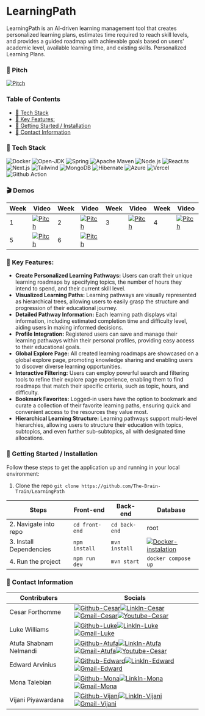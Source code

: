 # LearningPath
LearningPath is an AI-driven learning management tool that creates personalized learning plans, estimates time required to reach skill levels, and provides a guided roadmap with achievable goals based on users' academic level, available learning time, and existing skills.
Personalized Learning Plans.
### 💸 Pitch
[![Pitch](https://img.shields.io/badge/YouTube-FF0000?style=for-the-badge&logo=youtube&logoColor=white)](https://www.youtube.com/watch?v=DIG7I0K4k7E)

### Table of Contents
- [📱 Tech Stack](#-tech-stack)
- [🔧 Key Features:](#-key-features)
- [🚀 Getting Started / Installation](#-getting-started--installation)
- [📧 Contact Information](#-contact-information)

### 📱 Tech Stack
![Docker](https://img.shields.io/badge/Docker-2CA5E0?style=for-the-badge&logo=docker&logoColor=white)
![Open-JDK](https://img.shields.io/badge/OpenJDK-ED8B00?style=for-the-badge&logo=openjdk&logoColor=white)
![Spring](https://img.shields.io/badge/Spring-6DB33F?style=for-the-badge&logo=spring&logoColor=white)
![Apache Maven](https://img.shields.io/badge/apache_maven-C71A36?style=for-the-badge&logo=apachemaven&logoColor=white)
![Node.js](https://img.shields.io/badge/Node.js-339933?style=for-the-badge&logo=nodedotjs&logoColor=white)
![React.ts](https://img.shields.io/badge/React-20232A?style=for-the-badge&logo=react&logoColor=61DAFB)
![Next.js](https://img.shields.io/badge/next.js-000000?style=for-the-badge&logo=nextdotjs&logoColor=white)
![Tailwind](https://img.shields.io/badge/Tailwind_CSS-38B2AC?style=for-the-badge&logo=tailwind-css&logoColor=white)
![MongoDB](https://img.shields.io/badge/MongoDB-4EA94B?style=for-the-badge&logo=mongodb&logoColor=white)
![Hibernate](https://img.shields.io/badge/Hibernate-59666C?style=for-the-badge&logo=Hibernate&logoColor=white)
![Azure](https://img.shields.io/badge/microsoft%20azure-0089D6?style=for-the-badge&logo=microsoft-azure&logoColor=white)
![Vercel](https://img.shields.io/badge/Vercel-000000?style=for-the-badge&logo=vercel&logoColor=white)
![Github Action](https://img.shields.io/badge/Github%20Actions-282a2e?style=for-the-badge&logo=githubactions&logoColor=367cfe)

### 🎬 Demos
| Week                            | Video                | Week                 | Video                | Week                 | Video                | Week                 | Video                |  
| ---------------------------------| ------------------------- | ------------------------- |-------------------------| ------------------------- |-------------------------| ------------------------- |-------------------------| 
| 1 | [![Pitch](https://img.shields.io/badge/YouTube-FF0000?style=for-the-badge&logo=youtube&logoColor=white)](https://www.youtube.com/watch?v=irIGIqszUs4) | 2 | [![Pitch](https://img.shields.io/badge/YouTube-FF0000?style=for-the-badge&logo=youtube&logoColor=white)](https://youtu.be/dNXfMzevpEk) | 3 | [![Pitch](https://img.shields.io/badge/YouTube-FF0000?style=for-the-badge&logo=youtube&logoColor=white)](https://youtu.be/bIJbNG9ycUw)  | 4 | [![Pitch](https://img.shields.io/badge/YouTube-FF0000?style=for-the-badge&logo=youtube&logoColor=white)](https://youtu.be/2ShBF69TTlk) 
| 5 | [![Pitch](https://img.shields.io/badge/YouTube-FF0000?style=for-the-badge&logo=youtube&logoColor=white)](https://www.youtube.com/watch?v=saG49JPxUE0) | 6 | [![Pitch](https://img.shields.io/badge/YouTube-FF0000?style=for-the-badge&logo=youtube&logoColor=white)](https://www.youtube.com/watch?v=ywreq_HwpFc) |

### 🔧 Key Features:
- **Create Personalized Learning Pathways:** Users can craft their unique learning roadmaps by specifying topics, the number of hours they intend to spend, and their current skill level.
- **Visualized Learning Paths:** Learning pathways are visually represented as hierarchical trees, allowing users to easily grasp the structure and progression of their educational journey.
- **Detailed Pathway Information:** Each learning path displays vital information, including estimated completion time and difficulty level, aiding users in making informed decisions.
- **Profile Integration:** Registered users can save and manage their learning pathways within their personal profiles, providing easy access to their educational goals.
- **Global Explore Page:** All created learning roadmaps are showcased on a global explore page, promoting knowledge sharing and enabling users to discover diverse learning opportunities.
- **Interactive Filtering:** Users can employ powerful search and filtering tools to refine their explore page experience, enabling them to find roadmaps that match their specific criteria, such as topic, hours, and difficulty.
- **Bookmark Favorites:** Logged-in users have the option to bookmark and curate a collection of their favorite learning paths, ensuring quick and convenient access to the resources they value most.
- **Hierarchical Learning Structure:** Learning pathways support multi-level hierarchies, allowing users to structure their education with topics, subtopics, and even further sub-subtopics, all with designated time allocations.

### 🚀 Getting Started / Installation
Follow these steps to get the application up and running in your local environment:

1. Clone the repo
``` git clone https://github.com/The-Brain-Train/LearningPath ```

| Steps                            | Front-end                 | Back-end                  | Database                |
| ---------------------------------| ------------------------- | ------------------------- |-------------------------|
| 2. Navigate into repo            | `cd front-end`            | `cd back-end`             | root                    |
| 3. Install Dependencies          | `npm install`             | `mvn install`             | [![Docker-instalation](https://img.shields.io/badge/Docker-2CA5E0?style=for-the-badge&logo=docker&logoColor=white)](https://www.docker.com/)|
| 4. Run the project               | `npm run dev`             | `mvn start`               | `docker compose up`     |

<!--![Home Page](/front-end/public/DisplayImageHome.png)-->

### 📧 Contact Information
| Contributers           |    Socials                 |
| -----------------------| ------------------------- |
| Cesar Forthomme        |[![Github-Cesar](https://img.shields.io/badge/GitHub-100000?style=for-the-badge&logo=github&logoColor=white)](https://github.com/CeezR)[![LinkIn-Cesar](https://img.shields.io/badge/LinkedIn-0077B5?style=for-the-badge&logo=linkedin&logoColor=white)](https://www.linkedin.com/in/c%C3%A9sar-forthomme-b6348b14b)[![Gmail-Cesar](https://img.shields.io/badge/Gmail-D14836?style=for-the-badge&logo=gmail&logoColor=white)](mailto:forthomme.cesar@gmail.com)[![Youtube-Cesar](https://img.shields.io/badge/YouTube-FF0000?style=for-the-badge&logo=youtube&logoColor=white)](https://www.youtube.com/channel/UCuXu6fYPCSFdl9K-F9Xu-Vw)|
| Luke Williams          |[![Github-Luke](https://img.shields.io/badge/GitHub-100000?style=for-the-badge&logo=github&logoColor=white)](https://github.com/Lukew101)[![LinkIn-Luke](https://img.shields.io/badge/LinkedIn-0077B5?style=for-the-badge&logo=linkedin&logoColor=white)](https://www.linkedin.com/in/luke-williams-b693421b6/)[![Gmail-Luke](https://img.shields.io/badge/Gmail-D14836?style=for-the-badge&logo=gmail&logoColor=white)](mailto:lukewilliams10101@gmail.com)|
| Atufa Shabnam Nelmandi |[![Github-Atufa](https://img.shields.io/badge/GitHub-100000?style=for-the-badge&logo=github&logoColor=white)](https://github.com/atufashabnam)[![LinkIn-Atufa](https://img.shields.io/badge/LinkedIn-0077B5?style=for-the-badge&logo=linkedin&logoColor=white)](https://www.linkedin.com/in/atufashabnam/)[![Gmail-Atufa](https://img.shields.io/badge/Gmail-D14836?style=for-the-badge&logo=gmail&logoColor=white)](mailto:atufa.shabnam@gmail.com)[![Youtube-Cesar](https://img.shields.io/badge/YouTube-FF0000?style=for-the-badge&logo=youtube&logoColor=white)](https://www.youtube.com/channel/UCEok2ugZhT5IVQkG3vDr2rw)|
| Edward Arvinius |[![Github-Edward](https://img.shields.io/badge/GitHub-100000?style=for-the-badge&logo=github&logoColor=white)](https://github.com/EdwardArvinius)[![LinkIn-Edward](https://img.shields.io/badge/LinkedIn-0077B5?style=for-the-badge&logo=linkedin&logoColor=white)](https://www.linkedin.com/in/edward-arvinius-248819117/)[![Gmail-Edward](https://img.shields.io/badge/Gmail-D14836?style=for-the-badge&logo=gmail&logoColor=white)](mailto:edward.arvinius@gmail.com)|
| Mona Talebian |[![Github-Mona](https://img.shields.io/badge/GitHub-100000?style=for-the-badge&logo=github&logoColor=white)](https://github.com/monatm)[![LinkIn-Mona](https://img.shields.io/badge/LinkedIn-0077B5?style=for-the-badge&logo=linkedin&logoColor=white)](https://www.linkedin.com/in/mona-talebian/)[![Gmail-Mona](https://img.shields.io/badge/Gmail-D14836?style=for-the-badge&logo=gmail&logoColor=white)](mailto:mona.talebian@gmail.com)
| Vijani Piyawardana |[![Github-Vijani](https://img.shields.io/badge/GitHub-100000?style=for-the-badge&logo=github&logoColor=white)](https://github.com/vijanipiyawardana)[![LinkIn-Vijani](https://img.shields.io/badge/LinkedIn-0077B5?style=for-the-badge&logo=linkedin&logoColor=white)](https://www.linkedin.com/in/vijanisupeshalapiyawardana/)[![Gmail-Vijani](https://img.shields.io/badge/Gmail-D14836?style=for-the-badge&logo=gmail&logoColor=white)](mailto:vijanipiyawardana@gmail.com)











